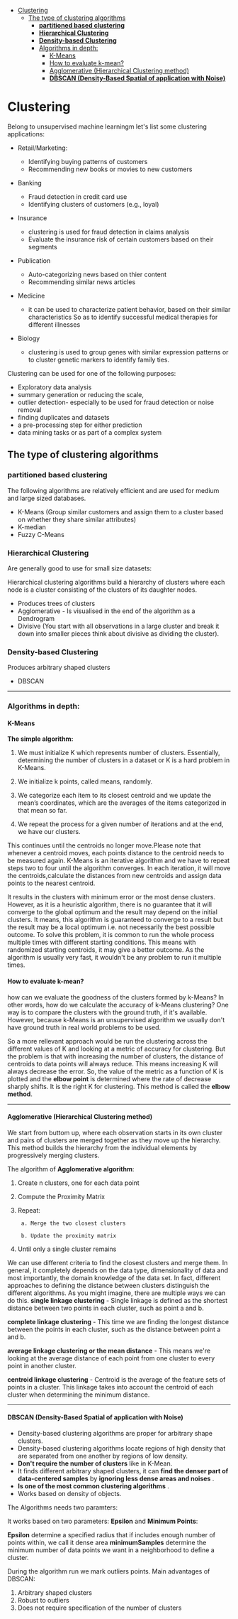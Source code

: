 <!--ts-->
   * [Clustering](#clustering)
      * [The type of clustering algorithms](#the-type-of-clustering-algorithms)
         * [<strong>partitioned based clustering</strong>](#partitioned-based-clustering)
         * [<strong>Hierarchical Clustering</strong>](#hierarchical-clustering)
         * [<strong>Density-based Clustering</strong>](#density-based-clustering)
         * [Algorithms in depth:](#algorithms-in-depth)
            * [K-Means](#k-means)
            * [How to evaluate k-mean?](#how-to-evaluate-k-mean)
            * [Agglomerative (Hierarchical Clustering method)](#agglomerative-hierarchical-clustering-method)
            * [<strong>DBSCAN (Density-Based Spatial of application with Noise)</strong>](#dbscan-density-based-spatial-of-application-with-noise)

<!-- Added by: gil_diy, at: 2019-09-22T03:28+03:00 -->

<!--te-->

# Clustering

Belong to unsupervised machine learningm let's list some clustering applications:

* Retail/Marketing:
 	- Identifying buying patterns of customers
 	- Recommending new books or movies to new customers

* Banking
	 - Fraud detection in credit card use
 	- Identifying clusters of customers (e.g., loyal)

* Insurance
 	- clustering is used for fraud detection in claims analysis
 	- Evaluate the insurance risk of certain customers based on their segments

* Publication
 	- Auto-categorizing news based on thier content
 	- Recommending similar news articles

* Medicine
 	- it can be used to characterize patient behavior, based on their similar characteristics So as to identify successful medical therapies for different illnesses

* Biology
 	- clustering is used to group genes with similar expression patterns or to cluster genetic markers to identify family ties.

Clustering can be used for one of the following purposes:

* Exploratory data analysis
* summary generation or reducing the scale,
* outlier detection- especially to be used for fraud detection or noise removal
* finding duplicates and datasets
* a pre-processing step for either prediction
* data mining tasks or as part of a complex system


## The type of clustering algorithms
### **partitioned based clustering**
The following algorithms are relatively efficient and are used for medium and large sized databases.

* K-Means (Group similar customers and assign them to a cluster based on whether they share similar attributes)
* K-median
* Fuzzy C-Means

### **Hierarchical Clustering**
Are generally good to use for small size datasets:

Hierarchical clustering algorithms build a hierarchy of clusters where each node is a cluster consisting of the clusters of its daughter nodes.

* Produces trees of clusters
* Agglomerative - Is visualised in the end of the algorithm as a Dendrogram
* Divisive (You start with all observations in a large cluster and break it
down into smaller pieces think about divisive as dividing the cluster).

### **Density-based Clustering**

Produces arbitrary shaped clusters

* DBSCAN


----------------
### Algorithms in depth:


#### K-Means

**The simple algorithm:**

1. We must initialize K which represents number of clusters. Essentially, determining the number of clusters in a dataset or K is a hard problem in K-Means.

2.  We initialize k points, called means, randomly.
3.  We categorize each item to its closest centroid and we update the mean’s coordinates, which are the averages of the items categorized in that mean so far.

4.  We repeat the process for a given number of iterations and at the end, we have our clusters.

This continues until the centroids no longer move.Please note that whenever a centroid moves, each points distance to the centroid needs to be measured again.  K-Means is an iterative algorithm and we have to repeat steps two to four until the algorithm converges. In each iteration, it will move the centroids,calculate the distances from new centroids and assign data points to the nearest centroid.

It results in the clusters with minimum error or the most dense clusters.
However, as it is a heuristic algorithm, there is no guarantee that it will converge to the global optimum and the result may depend on the initial clusters.
It means, this algorithm is guaranteed to converge to a result but the result may be a local optimum i.e. not necessarily the best possible outcome. To solve this problem,
it is common to run the whole process multiple times with different starting conditions.
This means with randomized starting centroids, it may give a better outcome.
As the algorithm is usually very fast, it wouldn't be any problem to run it multiple times.

#### How to evaluate k-mean?

how can we evaluate the goodness of the clusters formed by k-Means?
In other words, how do we calculate the accuracy of k-Means clustering?
One way is to compare the clusters with the ground truth, if it's available.
However, because k-Means is an unsupervised algorithm we usually don't have ground truth in real world problems to be used.

So a more rellevant approach would be run the clustering across the different values of K and looking at a metric of accuracy for clustering.
But the problem is that with increasing the number of clusters, the distance of centroids to data points will always reduce.
This means increasing K will always decrease the error. So, the value of the metric as a function of K is plotted and the **elbow point** is determined where the rate of decrease sharply shifts. It is the right K for clustering.
This method is called the **elbow method**.

----

#### Agglomerative (Hierarchical Clustering method)

We start from buttom up, where each observation starts in its own cluster and
pairs of clusters are merged together as they move up the hierarchy.
This method builds the hierarchy from the individual elements by progressively merging clusters.

The algorithm of **Agglomerative algorithm**:

1. Create n clusters, one for each data point
2. Compute the Proximity Matrix
3. Repeat:

		a. Merge the two closest clusters

		b. Update the proximity matrix

4. Until only a single cluster remains


We can use different criteria to find the closest clusters and merge them.
In general, it completely depends on the data type, dimensionality of data and
most importantly, the domain knowledge of the data set.
In fact, different approaches to defining the distance between clusters
distinguish the different algorithms.
As you might imagine, there are multiple ways we can do this.
**single linkage clustering** - Single linkage is defined as the shortest distance between two points in each cluster, such as point a and b.

**complete linkage clustering** - This time we are finding the longest distance between the points in each cluster, such as the distance between point a and b.

**average linkage clustering or the mean distance** - This means we're looking at the average distance of each point from one cluster to every point in another cluster.

**centroid linkage clustering** - Centroid is the average of the feature sets of points in a cluster. This linkage takes into account the centroid of each cluster when determining the minimum distance.

---

#### DBSCAN (Density-Based Spatial of application with Noise)

* Density-based clustering algorithms are proper for arbitrary shape clusters.
* Density-based clustering algorithms locate regions of high density that are separated from one another by regions of low density.
* **Don't require the number of clusters** like in K-Mean.
* It finds different arbitrary shaped clusters, it can **find the denser part of data-centered samples** by **ignoring less dense areas and noises** .
* **Is one of the most common clustering algorithms** .
* Works based on density of objects.

The Algorithms needs two paramters:

It works based on two parameters: **Epsilon** and **Minimum Points**:

**Epsilon** determine a specified radius that if includes enough number of points within, we call it dense area
**minimumSamples** determine the minimum number of data points we want in a neighborhood to define a cluster.

During the algorithm run we mark outliers points.
Main advantages of DBSCAN:

1. Arbitrary shaped clusters
2. Robust to outliers
3. Does not require specification of the number of clusters
